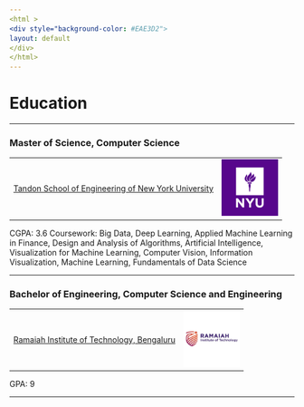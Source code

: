 ```yaml
---
<html >
<div style="background-color: #EAE3D2">
layout: default
</div>
</html>
---
```


# Education

---

### Master of Science, Computer Science 
<table border="0">
<tr>
<td><a href="https://engineering.nyu.edu/">Tandon School of Engineering of New York University</a>
</td>
<td><img src="assets/bin/nyulogo.png" width="100">
</td>
</tr>
</table>  
CGPA: 3.6  
Coursework: Big Data, Deep Learning, Applied Machine Learning in Finance, Design and Analysis of Algorithms,
Artificial Intelligence, Visualization for Machine Learning, Computer Vision,
Information Visualization, Machine Learning, Fundamentals of Data Science  

---  

### Bachelor of Engineering, Computer Science and Engineering 
<table border="0">
<tr>
<td><a href="https://www.msrit.edu/">Ramaiah Institute of Technology, Bengaluru</a>
</td>
<td><img src="assets/bin/ritlogo.jpeg" width="100">
</td>
</tr>
</table>  
GPA: 9  

---


